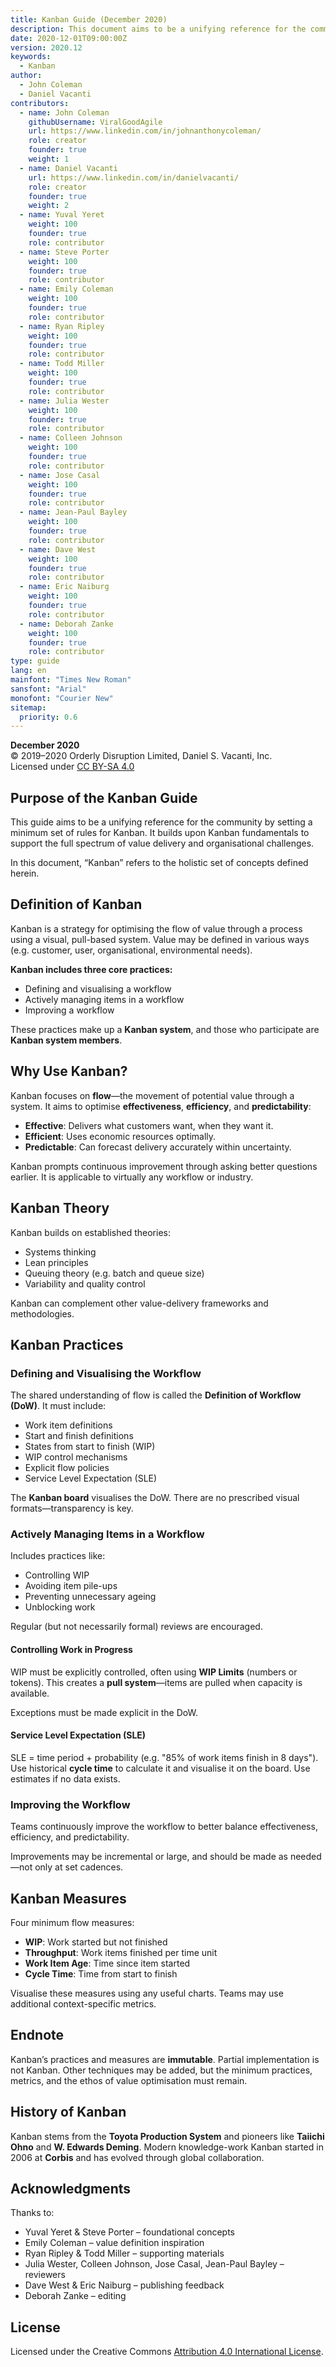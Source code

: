 ```yaml
---
title: Kanban Guide (December 2020)
description: This document aims to be a unifying reference for the community by offering the minimal guidance for Kanban. Depending on the context, various approaches can complement Kanban, allowing it to accommodate the full spectrum of value delivery and organizational challenges.
date: 2020-12-01T09:00:00Z
version: 2020.12
keywords:
  - Kanban
author:
  - John Coleman
  - Daniel Vacanti
contributors:
  - name: John Coleman
    githubUsername: ViralGoodAgile
    url: https://www.linkedin.com/in/johnanthonycoleman/
    role: creator
    founder: true
    weight: 1
  - name: Daniel Vacanti
    url: https://www.linkedin.com/in/danielvacanti/
    role: creator
    founder: true
    weight: 2
  - name: Yuval Yeret
    weight: 100
    founder: true
    role: contributor
  - name: Steve Porter
    weight: 100
    founder: true
    role: contributor
  - name: Emily Coleman
    weight: 100
    founder: true
    role: contributor
  - name: Ryan Ripley
    weight: 100
    founder: true
    role: contributor
  - name: Todd Miller
    weight: 100
    founder: true
    role: contributor
  - name: Julia Wester
    weight: 100
    founder: true
    role: contributor
  - name: Colleen Johnson
    weight: 100
    founder: true
    role: contributor
  - name: Jose Casal
    weight: 100
    founder: true
    role: contributor
  - name: Jean-Paul Bayley
    weight: 100
    founder: true
    role: contributor
  - name: Dave West
    weight: 100
    founder: true
    role: contributor
  - name: Eric Naiburg
    weight: 100
    founder: true
    role: contributor
  - name: Deborah Zanke
    weight: 100
    founder: true
    role: contributor
type: guide
lang: en
mainfont: "Times New Roman"
sansfont: "Arial"
monofont: "Courier New"
sitemap:
  priority: 0.6
---
```


**December 2020**  
© 2019–2020 Orderly Disruption Limited, Daniel S. Vacanti, Inc.  
Licensed under [CC BY-SA 4.0](http://creativecommons.org/licenses/by-sa/4.0/)

## Purpose of the Kanban Guide

This guide aims to be a unifying reference for the community by setting a minimum set of rules for Kanban. It builds upon Kanban fundamentals to support the full spectrum of value delivery and organisational challenges.

In this document, “Kanban” refers to the holistic set of concepts defined herein.

## Definition of Kanban

Kanban is a strategy for optimising the flow of value through a process using a visual, pull-based system. Value may be defined in various ways (e.g. customer, user, organisational, environmental needs).

**Kanban includes three core practices:**

- Defining and visualising a workflow
- Actively managing items in a workflow
- Improving a workflow

These practices make up a **Kanban system**, and those who participate are **Kanban system members**.

## Why Use Kanban?

Kanban focuses on **flow**—the movement of potential value through a system. It aims to optimise **effectiveness**, **efficiency**, and **predictability**:

- **Effective**: Delivers what customers want, when they want it.
- **Efficient**: Uses economic resources optimally.
- **Predictable**: Can forecast delivery accurately within uncertainty.

Kanban prompts continuous improvement through asking better questions earlier. It is applicable to virtually any workflow or industry.

## Kanban Theory

Kanban builds on established theories:

- Systems thinking
- Lean principles
- Queuing theory (e.g. batch and queue size)
- Variability and quality control

Kanban can complement other value-delivery frameworks and methodologies.

## Kanban Practices

### Defining and Visualising the Workflow

The shared understanding of flow is called the **Definition of Workflow (DoW)**. It must include:

- Work item definitions
- Start and finish definitions
- States from start to finish (WIP)
- WIP control mechanisms
- Explicit flow policies
- Service Level Expectation (SLE)

The **Kanban board** visualises the DoW. There are no prescribed visual formats—transparency is key.

### Actively Managing Items in a Workflow

Includes practices like:

- Controlling WIP
- Avoiding item pile-ups
- Preventing unnecessary ageing
- Unblocking work

Regular (but not necessarily formal) reviews are encouraged.

#### Controlling Work in Progress

WIP must be explicitly controlled, often using **WIP Limits** (numbers or tokens). This creates a **pull system**—items are pulled when capacity is available.

Exceptions must be made explicit in the DoW.

#### Service Level Expectation (SLE)

SLE = time period + probability (e.g. "85% of work items finish in 8 days").  
Use historical **cycle time** to calculate it and visualise it on the board. Use estimates if no data exists.

### Improving the Workflow

Teams continuously improve the workflow to better balance effectiveness, efficiency, and predictability.

Improvements may be incremental or large, and should be made as needed—not only at set cadences.

## Kanban Measures

Four minimum flow measures:

- **WIP**: Work started but not finished
- **Throughput**: Work items finished per time unit
- **Work Item Age**: Time since item started
- **Cycle Time**: Time from start to finish

Visualise these measures using any useful charts. Teams may use additional context-specific metrics.

## Endnote

Kanban’s practices and measures are **immutable**. Partial implementation is not Kanban. Other techniques may be added, but the minimum practices, metrics, and the ethos of value optimisation must remain.

## History of Kanban

Kanban stems from the **Toyota Production System** and pioneers like **Taiichi Ohno** and **W. Edwards Deming**. Modern knowledge-work Kanban started in 2006 at **Corbis** and has evolved through global collaboration.

## Acknowledgments

Thanks to:

- Yuval Yeret & Steve Porter – foundational concepts
- Emily Coleman – value definition inspiration
- Ryan Ripley & Todd Miller – supporting materials
- Julia Wester, Colleen Johnson, Jose Casal, Jean-Paul Bayley – reviewers
- Dave West & Eric Naiburg – publishing feedback
- Deborah Zanke – editing

## License

Licensed under the Creative Commons [Attribution 4.0 International License](http://creativecommons.org/licenses/by/4.0/).
